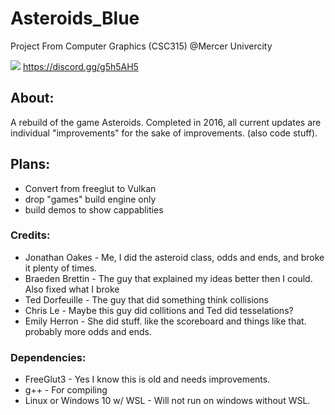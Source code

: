 # Asteroids_Blue
Project From Computer Graphics (CSC315) @Mercer Univercity

![](https://img.shields.io/discord/289585903771451392.svg?logo=discord&style=flat) https://discord.gg/g5h5AH5

## About:
 A rebuild of the game Asteroids. Completed in 2016, all current updates are individual "improvements" for the sake of improvements. (also code stuff).
 
## Plans:
 * Convert from freeglut to Vulkan
 * drop "games" build engine only
 * build demos to show cappablities

### Credits:
 * Jonathan Oakes - Me, I did the asteroid class, odds and ends, and broke it plenty of times.
 * Braeden Brettin - The guy that explained my ideas better then I could. Also fixed what I broke
 * Ted Dorfeuille - The guy that did something think collisions
 * Chris Le - Maybe this guy did collitions and Ted did tesselations?
 * Emily Herron - She did stuff. like the scoreboard and things like that. probably more odds and ends.

### Dependencies:
 * FreeGlut3 - Yes I know this is old and needs improvements.
 * g++ - For compiling
 * Linux or Windows 10 w/ WSL - Will not run on windows without WSL. 
